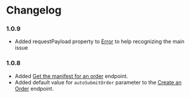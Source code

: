 # Changelog

### 1.0.9
- Added requestPayload property to [Error](docs/dmi/types/error) to help recognizing the main issue

### 1.0.8
- Added [Get the manifest for an order](/docs/dmi/api/operations/get-a-order-manifest) endpoint. 
- Added default value for `autoSubmitOrder` parameter to the [Create an Order](/docs/dmi/api/operations/create-a-order) endpoint.
